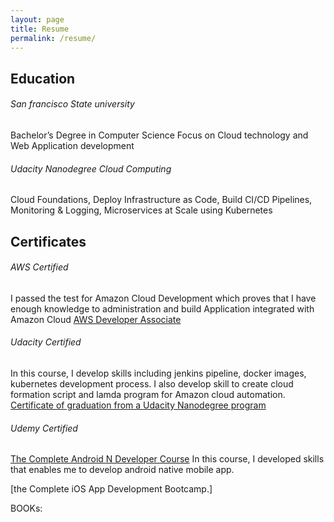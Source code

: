 ```yaml
---
layout: page
title: Resume
permalink: /resume/
---
```



## Education

###### San francisco State university
Bachelor’s Degree in Computer Science
Focus on Cloud technology and Web Application development

###### Udacity Nanodegree Cloud Computing
Cloud Foundations, Deploy Infrastructure as Code, Build CI/CD Pipelines, Monitoring & Logging, Microservices at Scale using Kubernetes

## Certificates

###### AWS Certified
I passed the test for Amazon Cloud Development which proves that I have enough knowledge to administration and build Application integrated with Amazon Cloud
[AWS Developer Associate](https://www.certmetrics.com/amazon/public/badge.aspx?i=2&t=c&d=2018-11-13&ci=AWS00647480)

###### Udacity Certified
In this course, I develop skills including jenkins pipeline, docker images, kubernetes development process. I also develop skill to create cloud formation script and lamda program for Amazon cloud automation.
[Certificate of graduation from a Udacity Nanodegree program](https://graduation.udacity.com/confirm/CKHPCYDZ)

###### Udemy Certified
[The Complete Android N Developer Course](https://www.udemy.com/certificate/UC-79e47552-daad-4d15-a261-55c3871fdbcf/)
In this course, I developed skills that enables me to develop android native mobile app.

[the Complete iOS App Development Bootcamp.]

BOOKs:


    